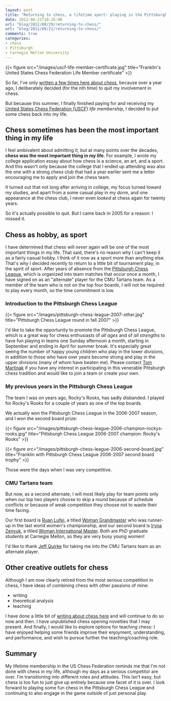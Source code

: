 ```yaml
---
layout: post
title: "Returning to chess, a lifetime sport: playing in the Pittsburgh Chess League"
date: 2012-08-21T10:16:00
url: "blog/2012/08/29/returning-to-chess/"
url: "blog/2012/08/21/returning-to-chess/"
comments: true
categories: 
- chess
- Pittsburgh
- Carnegie Mellon University
---
```

{{< figure src="/images/uscf-life-member-certificate.jpg" title="Franklin's United States Chess Federation Life Member certificate" >}}

So far, I've only [written a few times here about chess](/blog/categories/chess/), because over a year ago, I deliberately decided (for the nth time) to quit my involvement in chess.

But because this summer, I finally finished paying for and receiving my [United States Chess Federation (USCF)](http://www.uschess.org/) *life membership*, I decided to put some chess back into my life.

## Chess sometimes has been the most important thing in my life

I feel ambivalent about admitting it, but at many points over the decades, **chess was the most important thing in my life**. For example, I wrote my college application essay about how chess is a science, an art, and a sport. And this wasn't only because the college that I ended up attending was also the one with a strong chess club that had a year earlier sent me a letter encouraging me to apply and join the chess team.

It turned out that not long after arriving in college, my focus turned toward my studies, and apart from a some casual play in my dorm, and one appearance at the chess club, I never even *looked* at chess again for twenty years.

So it's actually possible to quit. But I came back in 2005 for a reason: I missed it.

## Chess as hobby, as sport

I have determined that chess will *never* again will be one of the most important things in my life. That said, there's no reason why I can't keep it as a fairly casual hobby. I think of it now as a sport more than anything else. That's why I decided recently to return to a little bit of tournament play, in the spirit of sport. After years of absence from the [Pittsburgh Chess League](http://www.pitt.edu/~schach/ChessPA/ChessLeague/wpapcl.htm), which is organized into team matches that occur once a month, I have signed on as an "alternate" player for the CMU Tartans team. As a member of the team who is not on the top four boards, I will not be required to play every month, so the time commitment is low.

### Introduction to the Pittsburgh Chess League

{{< figure src="/images/pittsburgh-chess-league-2007-other.jpg" title="Pittsburgh Chess League round in fall 2007" >}}

I'd like to take the opportunity to promote the Pittsburgh Chess League, which is a great way for chess enthusiasts of *all ages* and of *all strengths* to have fun playing in teams one Sunday afternoon a month, starting in September and ending in April for summer break. It's especially great seeing the number of happy young children who play in the lower divisions, in addition to those who have over years become strong and play in the upper divisions (many of whom have beaten me). Please contact [Tom Martinak](http://www.pitt.edu/~schach/ChessPA/wpastate.htm) if you have any interest in participating in this venerable Pittsburgh chess tradition and would like to join a team or create your own.

### My previous years in the Pittsburgh Chess League

The team I was on years ago, Rocky's Rooks, has sadly disbanded. I played for Rocky's Rooks for a couple of years as one of the top boards.

We actually won the Pittsburgh Chess League in the 2006-2007 season, and I won the second board prize:

{{< figure src="/images/pittsburgh-chess-league-2006-champion-rockys-rooks.jpg" title="Pittsburgh Chess League 2006-2007 champion: Rocky's Rooks" >}}

{{< figure src="/images/pittsburgh-chess-league-2006-second-board.jpg" title="Franklin with Pittsburgh Chess League 2006-2007 second board trophy" >}}

Those were the days when I was very competitive.

### CMU Tartans team

But now, as a second alternate, I will most likely play for team points only when our top two players choose to skip a round because of schedule conflicts or because of weak competition they choose not to waste their time facing.

Our first board is [Ruan Lufei](http://en.wikipedia.org/wiki/Ruan_Lufei), a titled [Woman Grandmaster](http://en.wikipedia.org/wiki/Woman_Grand_Master#Woman_Grandmaster_.28WGM.29) who was runner-up in the last world women's championship, and our second board is [Iryna Zenyuk](http://saintlouischessclub.org/player-bio/2011-us-womens-championship/wim-iryna-zenyuk), a titled [Woman International Master](http://en.wikipedia.org/wiki/FIDE_titles#Woman_International_Master_.28WIM.29). Both are PhD graduate students at Carnegie Mellon, so they are very busy young women!

I'd like to thank [Jeff Quirke](http://triblive.com/x/pittsburghtrib/news/s_717323.html) for taking me into the CMU Tartans team as an alternate player.

## Other creative outlets for chess

Although I am now clearly retired from the most serious competition in chess, I have ideas of combining chess with other passions of mine:

- writing
- theoretical analysis
- teaching

I have done a little bit of [writing about chess here](/blog/categories/chess/) and will continue to do so now and then. I have unpublished chess opening novelties that I may present. And finally, I would like to explore options for teaching chess: I have enjoyed helping some friends improve their enjoyment, understanding, and performance, and wish to pursue further the teaching/coaching role.

## Summary

My lifetime membership in the US Chess Federation reminds me that I'm not done with chess in my life, although my days as a serious competitor are over. I'm transitioning into different roles and attitudes. This isn't easy, but chess is too fun to just give up entirely because one facet of it is over. I look forward to playing some fun chess in the Pittsburgh Chess League and continuing to also engage in the game outside of just personal play.
